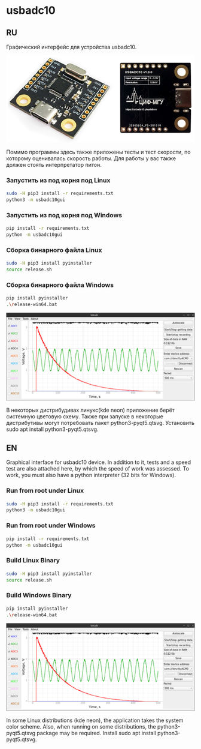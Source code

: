 # usbadc10

## RU

Графический интерфейс для устройства usbadc10.

![](media/usbadc10_board.jpg)

Помимо программы здесь также приложены тесты и тест скорости, по которому оценивалась скорость работы.
Для работы у вас также должен стоять интерпретатор питон.

### Запустить из под корня под Linux

```bash
sudo -H pip3 install -r requirements.txt
python3 -m usbadc10gui
```

### Запустить из под корня под Windows

```bash
pip install -r requirements.txt
python -m usbadc10gui
```

### Сборка бинарного файла Linux

```bash
sudo -H pip3 install pyinstaller
source release.sh
```

### Сборка бинарного файла Windows

```bash
pip install pyinstaller
.\release-win64.bat
```

![Скриншот совта](media/ualab_main_window.png)

В некоторых дистрибудивах линукс(kde neon) приложение берёт системную цветовую схему.
Также при запуске в некоторые дистрибутивы могут потребовать пакет python3-pyqt5.qtsvg.
Установить sudo apt install python3-pyqt5.qtsvg.

## EN

Graphical interface for usbadc10 device.
In addition to it, tests and a speed test are also attached here, by which the speed of work was assessed.
To work, you must also have a python interpreter (32 bits for Windows).

### Run from root under Linux

```bash
sudo -H pip3 install -r requirements.txt
python3 -m usbadc10gui
```

### Run from root under Windows

```bash
pip install -r requirements.txt
python -m usbadc10gui
```

### Build Linux Binary

```bash
sudo -H pip3 install pyinstaller
source release.sh
```

### Build Windows Binary

```bash
pip install pyinstaller
.\release-win64.bat
```

![App screenshot](media/ualab_main_window.png)

In some Linux distributions (kde neon), the application takes the system color scheme.
Also, when running on some distributions, the python3-pyqt5.qtsvg package may be required.
Install sudo apt install python3-pyqt5.qtsvg. 